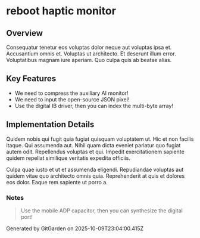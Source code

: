 # reboot haptic monitor

## Overview
Consequatur tenetur eos voluptas dolor neque aut voluptas ipsa et. Accusantium omnis et. Voluptas ut architecto. Et deserunt illum error. Voluptatibus magnam iure aperiam. Quo culpa quis ab beatae alias.

## Key Features
- We need to compress the auxiliary AI monitor!
- We need to input the open-source JSON pixel!
- Use the digital IB driver, then you can index the multi-byte array!

## Implementation Details
Quidem nobis qui fugit quia fugiat quisquam voluptatem ut. Hic et non facilis itaque. Qui assumenda aut. Nihil quam dicta eveniet pariatur quo fugiat autem odit. Repellendus voluptas et qui. Impedit exercitationem sapiente quidem repellat similique veritatis expedita officiis.
 Culpa quae iusto et ut et assumenda eligendi. Repudiandae voluptas aut quidem vitae quo architecto omnis quia. Reprehenderit at quis et dolores eos dolor. Eaque rem sapiente ut porro a.

### Notes
> Use the mobile ADP capacitor, then you can synthesize the digital port!

Generated by GitGarden on 2025-10-09T23:04:00.415Z